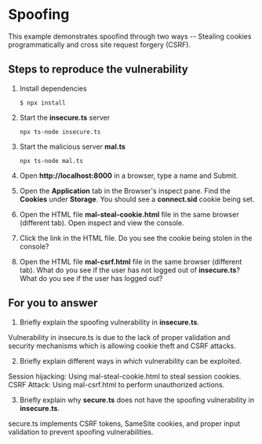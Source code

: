 # Spoofing

This example demonstrates spoofind through two ways -- Stealing cookies programmatically and cross site request forgery (CSRF).

## Steps to reproduce the vulnerability

1. Install dependencies

    `$ npx install`

2. Start the **insecure.ts** server

    `npx ts-node insecure.ts`

3. Start the malicious server **mal.ts**

    `npx ts-node mal.ts`

4. Open __http://localhost:8000__ in a browser, type a name and Submit.

5. Open the __Application__ tab in the Browser's inspect pane. Find the __Cookies__ under __Storage__. You should see a __connect.sid__ cookie being set.

6. Open the HTML file __mal-steal-cookie.html__ file in the same browser (different tab). Open inspect and view the console.

7. Click the link in the HTML file. Do you see the cookie being stolen in the console?

8. Open the HTML file __mal-csrf.html__ file in the same browser (different tab). What do you see if the user has not logged out of **insecure.ts**? What do you see if the user has logged out? 


## For you to answer

1. Briefly explain the spoofing vulnerability in **insecure.ts**.

Vulnerability in insecure.ts is due to the lack of proper validation and security mechanisms which is  allowing cookie theft and CSRF attacks.

2. Briefly explain different ways in which vulnerability can be exploited.

Session hijacking: Using mal-steal-cookie.html to steal session cookies.
CSRF Attack: Using mal-csrf.html to perform unauthorized actions.

3. Briefly explain why **secure.ts** does not have the spoofing vulnerability in **insecure.ts**.

secure.ts implements CSRF tokens, SameSite cookies, and proper input validation to prevent spoofing vulnerabilities.